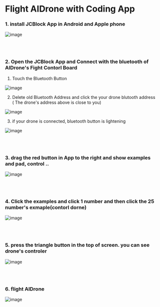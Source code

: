 # Flight AIDrone with Coding App 

### 1. install JCBlock  App in Android and Apple phone 

![image](https://user-images.githubusercontent.com/122161666/223170312-cce6c5c2-8516-4d83-ad7e-7b22ba26aefd.png)

<br/><br/>
### 2. Open the JCBlock App and Connect with the bluetooth of  AIDrone's Fight Contorl Board 


1) Touch the Bluetooth Button

![image](https://user-images.githubusercontent.com/122161666/223172990-400be64d-2c5e-436e-bad8-3a972e3f62c3.png)


2) Delete old Bluetooth Address and click the your drone blutooth address 
   ( The drone's address above is close to you)
  
 ![image](https://user-images.githubusercontent.com/122161666/223174217-566dfccc-d62b-46f0-936e-5396f610b55b.png)
 
 
 3) if your drone is connected, bluetooth button is lightening 

![image](https://user-images.githubusercontent.com/122161666/223174800-d7cecbd3-9950-4f9a-ab4c-991619999b83.png)


<br/><br/>
### 3. drag the red button in App to the right and  show examples and pad, control .. 

![image](https://user-images.githubusercontent.com/122161666/223177180-6ed60924-1179-448d-9b43-52daf751f333.png)

<br/><br/>
### 4. Click the examples and click 1 number and then click the 25 number's exmaple(contorl dorne)


![image](https://user-images.githubusercontent.com/122161666/223179819-4430ec53-c6ba-498d-9c9d-6310b9c122fa.png)

<br/><br/>
### 5. press the triangle button in the top of screen. you can see drone's controler


![image](https://user-images.githubusercontent.com/122161666/223181054-21a20a22-9043-4778-9036-4803221c92c1.png)

<br/><br/>
### 6. flight AIDrone 

![image](https://user-images.githubusercontent.com/122161666/223181405-137d397b-4f75-480b-9563-ac5fcc261a64.png)







